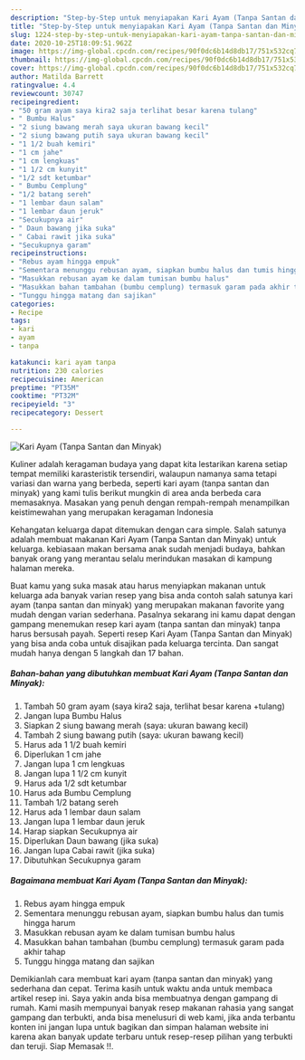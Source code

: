 ```yaml
---
description: "Step-by-Step untuk menyiapakan Kari Ayam (Tanpa Santan dan Minyak) Favorite"
title: "Step-by-Step untuk menyiapakan Kari Ayam (Tanpa Santan dan Minyak) Favorite"
slug: 1224-step-by-step-untuk-menyiapakan-kari-ayam-tanpa-santan-dan-minyak-favorite
date: 2020-10-25T18:09:51.962Z
image: https://img-global.cpcdn.com/recipes/90f0dc6b14d8db17/751x532cq70/kari-ayam-tanpa-santan-dan-minyak-foto-resep-utama.jpg
thumbnail: https://img-global.cpcdn.com/recipes/90f0dc6b14d8db17/751x532cq70/kari-ayam-tanpa-santan-dan-minyak-foto-resep-utama.jpg
cover: https://img-global.cpcdn.com/recipes/90f0dc6b14d8db17/751x532cq70/kari-ayam-tanpa-santan-dan-minyak-foto-resep-utama.jpg
author: Matilda Barrett
ratingvalue: 4.4
reviewcount: 30747
recipeingredient:
- "50 gram ayam saya kira2 saja terlihat besar karena tulang"
- " Bumbu Halus"
- "2 siung bawang merah saya ukuran bawang kecil"
- "2 siung bawang putih saya ukuran bawang kecil"
- "1 1/2 buah kemiri"
- "1 cm jahe"
- "1 cm lengkuas"
- "1 1/2 cm kunyit"
- "1/2 sdt ketumbar"
- " Bumbu Cemplung"
- "1/2 batang sereh"
- "1 lembar daun salam"
- "1 lembar daun jeruk"
- "Secukupnya air"
- " Daun bawang jika suka"
- " Cabai rawit jika suka"
- "Secukupnya garam"
recipeinstructions:
- "Rebus ayam hingga empuk"
- "Sementara menunggu rebusan ayam, siapkan bumbu halus dan tumis hingga harum"
- "Masukkan rebusan ayam ke dalam tumisan bumbu halus"
- "Masukkan bahan tambahan (bumbu cemplung) termasuk garam pada akhir tahap"
- "Tunggu hingga matang dan sajikan"
categories:
- Recipe
tags:
- kari
- ayam
- tanpa

katakunci: kari ayam tanpa 
nutrition: 230 calories
recipecuisine: American
preptime: "PT35M"
cooktime: "PT32M"
recipeyield: "3"
recipecategory: Dessert

---
```



![Kari Ayam (Tanpa Santan dan Minyak)](https://img-global.cpcdn.com/recipes/90f0dc6b14d8db17/751x532cq70/kari-ayam-tanpa-santan-dan-minyak-foto-resep-utama.jpg)

Kuliner adalah keragaman budaya yang dapat kita lestarikan karena setiap tempat memiliki karasteristik tersendiri, walaupun namanya sama tetapi variasi dan warna yang berbeda, seperti kari ayam (tanpa santan dan minyak) yang kami tulis berikut mungkin di area anda berbeda cara memasaknya. Masakan yang penuh dengan rempah-rempah menampilkan keistimewahan yang merupakan keragaman Indonesia



Kehangatan keluarga dapat ditemukan dengan cara simple. Salah satunya adalah membuat makanan Kari Ayam (Tanpa Santan dan Minyak) untuk keluarga. kebiasaan makan bersama anak sudah menjadi budaya, bahkan banyak orang yang merantau selalu merindukan masakan di kampung halaman mereka.

Buat kamu yang suka masak atau harus menyiapkan makanan untuk keluarga ada banyak varian resep yang bisa anda contoh salah satunya kari ayam (tanpa santan dan minyak) yang merupakan makanan favorite yang mudah dengan varian sederhana. Pasalnya sekarang ini kamu dapat dengan gampang menemukan resep kari ayam (tanpa santan dan minyak) tanpa harus bersusah payah.
Seperti resep Kari Ayam (Tanpa Santan dan Minyak) yang bisa anda coba untuk disajikan pada keluarga tercinta. Dan sangat mudah hanya dengan 5 langkah dan 17 bahan.


<!--inarticleads1-->

##### Bahan-bahan yang dibutuhkan membuat Kari Ayam (Tanpa Santan dan Minyak):

1. Tambah 50 gram ayam (saya kira2 saja, terlihat besar karena +tulang)
1. Jangan lupa  Bumbu Halus
1. Siapkan 2 siung bawang merah (saya: ukuran bawang kecil)
1. Tambah 2 siung bawang putih (saya: ukuran bawang kecil)
1. Harus ada 1 1/2 buah kemiri
1. Diperlukan 1 cm jahe
1. Jangan lupa 1 cm lengkuas
1. Jangan lupa 1 1/2 cm kunyit
1. Harus ada 1/2 sdt ketumbar
1. Harus ada  Bumbu Cemplung
1. Tambah 1/2 batang sereh
1. Harus ada 1 lembar daun salam
1. Jangan lupa 1 lembar daun jeruk
1. Harap siapkan Secukupnya air
1. Diperlukan  Daun bawang (jika suka)
1. Jangan lupa  Cabai rawit (jika suka)
1. Dibutuhkan Secukupnya garam




<!--inarticleads2-->

##### Bagaimana membuat  Kari Ayam (Tanpa Santan dan Minyak):

1. Rebus ayam hingga empuk
1. Sementara menunggu rebusan ayam, siapkan bumbu halus dan tumis hingga harum
1. Masukkan rebusan ayam ke dalam tumisan bumbu halus
1. Masukkan bahan tambahan (bumbu cemplung) termasuk garam pada akhir tahap
1. Tunggu hingga matang dan sajikan




Demikianlah cara membuat kari ayam (tanpa santan dan minyak) yang sederhana dan cepat. Terima kasih untuk waktu anda untuk membaca artikel resep ini. Saya yakin anda bisa membuatnya dengan gampang di rumah. Kami masih mempunyai banyak resep makanan rahasia yang sangat gampang dan terbukti, anda bisa menelusuri di web kami, jika anda terbantu konten ini jangan lupa untuk bagikan dan simpan halaman website ini karena akan banyak update terbaru untuk resep-resep pilihan yang terbukti dan teruji. Siap Memasak !!. 
